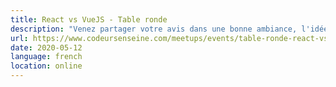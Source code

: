 ```yaml
---
title: React vs VueJS - Table ronde
description: "Venez partager votre avis dans une bonne ambiance, l'idée étant de voir le bon et le moins bon dans les 2 approches. Car, spoiler alerte, il n'y a pas de silver bullet. Mais en partageant ensemble les forces et les faiblesses peut être que cela vous permettra de pouvoir mieux faire votre choix."
url: https://www.codeursenseine.com/meetups/events/table-ronde-react-vs-vuejs
date: 2020-05-12
language: french
location: online
---
```

